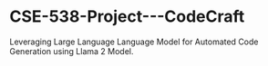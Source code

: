 # CSE-538-Project---CodeCraft
Leveraging Large Language Language Model for Automated Code Generation using Llama 2 Model.

